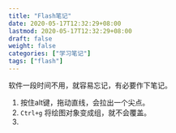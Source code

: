```yaml
---
title: "Flash笔记"
date: 2020-05-17T12:32:29+08:00
lastmod: 2020-05-17T12:32:29+08:00
draft: false
weight: false
categories: ["学习笔记"]
tags: ["flash"] 
---
```


 软件一段时间不用，就容易忘记，有必要作下笔记。

1. 按住alt键，拖动直线，会拉出一个尖点。
2. `Ctrl+g` 将绘图对象变成组，就不会覆盖。
3. 